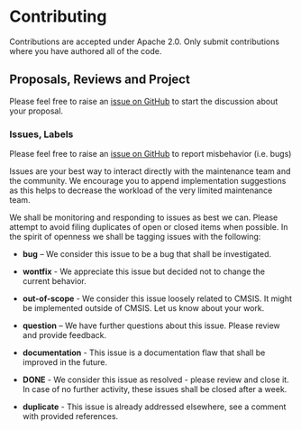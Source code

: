 # Contributing

Contributions are accepted under Apache 2.0. Only submit contributions where you have authored all of the code.

## Proposals, Reviews and Project

Please feel free to raise an [issue on GitHub](https://github.com/Open-CMSIS-Pack/cbuild)
to start the discussion about your proposal.

### Issues, Labels

Please feel free to raise an [issue on GitHub](https://github.com/Open-CMSIS-Pack/cbuild)
to report misbehavior (i.e. bugs)

Issues are your best way to interact directly with the maintenance team and the community.
We encourage you to append implementation suggestions as this helps to decrease the
workload of the very limited maintenance team.

We shall be monitoring and responding to issues as best we can.
Please attempt to avoid filing duplicates of open or closed items when possible.
In the spirit of openness we shall be tagging issues with the following:

- **bug** – We consider this issue to be a bug that shall be investigated.

- **wontfix** - We appreciate this issue but decided not to change the current behavior.

- **out-of-scope** - We consider this issue loosely related to CMSIS.
 It might be implemented outside of CMSIS. Let us know about your work.

- **question** – We have further questions about this issue. Please review and provide feedback.

- **documentation** - This issue is a documentation flaw that shall be improved in the future.

- **DONE** - We consider this issue as resolved - please review and close it.
 In case of no further activity, these issues shall be closed after a week.

- **duplicate** - This issue is already addressed elsewhere, see a comment with provided references.
